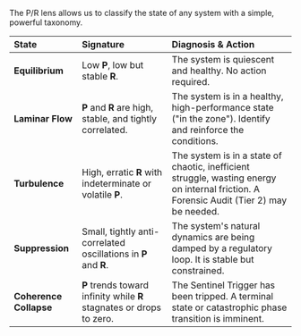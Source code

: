 The P/R lens allows us to classify the state of any system with a simple, powerful taxonomy.

| State | Signature | Diagnosis & Action |
|:---|:---|:---|
| **Equilibrium** | Low **P**, low but stable **R**. | The system is quiescent and healthy. No action required. |
| **Laminar Flow** | **P** and **R** are high, stable, and tightly correlated. | The system is in a healthy, high-performance state ("in the zone"). Identify and reinforce the conditions. |
| **Turbulence** | High, erratic **R** with indeterminate or volatile **P**. | The system is in a state of chaotic, inefficient struggle, wasting energy on internal friction. A Forensic Audit (Tier 2) may be needed. |
| **Suppression** | Small, tightly anti-correlated oscillations in **P** and **R**. | The system's natural dynamics are being damped by a regulatory loop. It is stable but constrained. |
| **Coherence Collapse** | **P** trends toward infinity while **R** stagnates or drops to zero. | The Sentinel Trigger has been tripped. A terminal state or catastrophic phase transition is imminent. |